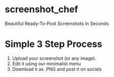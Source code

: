 # screenshot_chef

Beautiful Ready-To-Post Screenshots In Seconds

# Simple 3 Step Process

1. Upload your screenshot (or any image).
2. Edit it using our minimalist menu
3. Download it as .PNG and post it on socials

